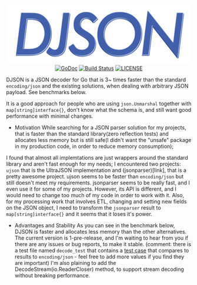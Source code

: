 <p align="center">
<img 
    src="assets/logo.png" alt="DJSON">
<br>
<a href="https://godoc.org/github.com/a8m/djson"><img src="https://img.shields.io/badge/api-reference-blue.svg?style=flat-square" alt="GoDoc"></a>
<a href="https://travis-ci.org/a8m/djson"><img src="https://img.shields.io/travis/a8m/djson.svg?style=flat-square"
alt="Build Status"></a>
<a href="LICENSE"><img src="https://img.shields.io/badge/license-MIT-blue.svg?style=flat-square" alt="LICENSE"></a>
</p>

DJSON is a JSON decoder for Go that is 3~ times faster than
the standard `encoding/json` and the existing solutions, when dealing with
arbitrary JSON payload. See benchmarks below.

It is a good approach for people who are using `json.Unmarshal` together
with `map[string]interface{}`, don't know what the schema is, and still
want good performance with minimal changes.

- Motivation
While searching for a JSON parser solution for my projects, that is faster than the standard library(zero reflection tests)
and allocates less memory but is still safe(I didn't want the "unsafe" package in my production code, in order to reduce memory consumption);

I found that almost all implemtations are just wrappers around the standard library
and aren't fast enough for my needs;
I encountered two projects: `ujson` that is the UltraJSON implementation
and (jsonparser)[link], that is a pretty awesome project.
ujson seems to be faster than `encoding/json` but still doesn't meet my
requirements.
jsonparser seems to be really fast, and I even use it for some of my
projects.
However, its API is different, and I would need to change too much of my
code in order to work with it.
Also, for my processing work that involves ETL, changing and setting new
fields on the JSON object, I need to transform the `jsonparser`
result to `map[string]interface{}` and it seems that it loses it's
power.

- Advantages and Stability
As you can see in the benchmark below, DJSON is faster and allocates
less memory than the other alternatives.
The current version is 1-pre-release, and I'm waiting to hear from you
if there are any issues or bug reports, to make it stable.
(comment: there is a test file named `decode_test` that contains a [test case](link) that
compares to results to `encoding/json` - feel free to add more values if you find they are important)
I'm also plaining to add the DecodeStream(io.ReaderCloser) method, to support stream decoding
without breaking performance.




